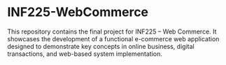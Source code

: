 # INF225-WebCommerce
This repository contains the final project for INF225 – Web Commerce. It showcases the development of a functional e-commerce web application designed to demonstrate key concepts in online business, digital transactions, and web-based system implementation.
